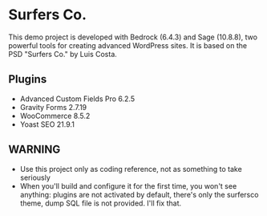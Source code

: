 # Surfers Co.
This demo project is developed with Bedrock (6.4.3) and Sage (10.8.8), two powerful tools for creating advanced WordPress sites. It is based on the PSD "Surfers Co." by Luis Costa.

## Plugins
* Advanced Custom Fields Pro 6.2.5
* Gravity Forms 2.7.19
* WooCommerce 8.5.2
* Yoast SEO 21.9.1

## WARNING
* Use this project only as coding reference, not as something to take seriously
* When you'll build and configure it for the first time, you won't see anything: plugins are not activated by default, there's only the surfersco theme, dump SQL file is not provided. I'll fix that.

